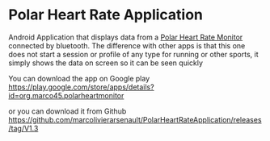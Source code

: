 Polar Heart Rate Application
=========================

Android Application that displays data from a [Polar Heart Rate Monitor](http://www.polar.com/ca-en) connected by bluetooth.
The difference with other apps is that this one does not start a session or profile of any type for running or other sports,
it simply shows the data on screen so it can be seen quickly

You can download the app on Google play
https://play.google.com/store/apps/details?id=org.marco45.polarheartmonitor

or you can download it from Github
https://github.com/marcolivierarsenault/PolarHeartRateApplication/releases/tag/V1.3
